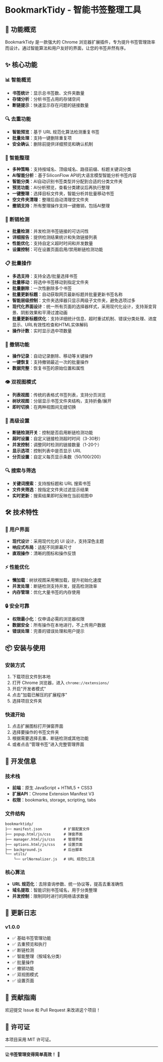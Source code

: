 # BookmarkTidy - 智能书签整理工具

## 🚀 功能概览

BookmarkTidy 是一款强大的 Chrome 浏览器扩展插件，专为提升书签管理效率而设计。通过智能算法和用户友好的界面，让您的书签井然有序。

## ✨ 核心功能

### 📊 智能概览
- **书签统计**：显示总书签数、文件夹数量
- **存储分析**：分析书签占用的存储空间
- **断链提示**：快速显示存在问题的链接数量

### 🔍 去重功能
- **智能预览**：基于 URL 规范化算法检测重复书签
- **批量处理**：支持一键删除重复项
- **安全确认**：删除前提供详细预览和确认机制

### 🤖 智能整理
- **多种策略**：支持按域名、顶级域名、路径前缀、标题关键词分类
- **AI智能分析**：基于SiliconFlow API的大语言模型智能分析书签内容
- **智能分类**：AI自动识别书签类型并分配到合适的分类文件夹
- **预览功能**：AI分析预览，查看分类建议后再执行整理
- **一键整理**：选择目标文件夹，智能分析并批量移动书签
- **空文件夹清理**：整理后自动清理空文件夹
- **撤销支持**：所有整理操作支持一键撤销，包括AI整理

### 🔗 断链检测
- **批量检测**：并发检测书签链接的可访问性
- **详细报告**：提供检测结果统计和失效链接列表
- **性能优化**：支持自定义超时时间和并发数量
- **设置控制**：可在设置页面启用/禁用断链检测功能

### 📋 批量操作
- **多选支持**：支持全选/批量选择书签
- **批量移动**：将选中书签移动到指定文件夹
- **批量删除**：一次性删除多个书签
- **批量更新标题**：自动获取网页最新标题并批量更新书签名称
- **智能层级控制**：文件夹选择器只显示两级子文件夹，避免选项过多
- **现代化界面设计**：统一所有页面的选择器样式，采用现代化设计，支持渐变背景、阴影效果和平滑过渡动画
- **批量更新标题优化**：支持详细统计信息、超时重试机制、错误分类处理、进度显示、URL有效性检查和HTML实体解码
- **操作计数**：实时显示选中项数量

### 🔄 撤销功能
- **操作记录**：自动记录删除、移动等关键操作
- **一键恢复**：支持撤销最近一次的批量操作
- **数据完整**：恢复书签的原始位置和属性

### 👁️ 双视图模式
- **列表视图**：传统的表格式书签列表，支持分页浏览
- **树状视图**：分层显示书签文件夹结构，支持折叠/展开
- **即时切换**：在两种视图间无缝切换

### 🔧 高级设置
- **断链检测开关**：控制是否启用断链检测功能
- **超时设置**：自定义链接检测超时时间（3-30秒）
- **并发控制**：调整同时检测的链接数量（1-20个）
- **显示选项**：控制列表中是否显示 URL
- **分页设置**：自定义每页显示条数（50/100/200）

### 🔍 搜索与筛选
- **关键词搜索**：支持按标题和 URL 搜索书签
- **文件夹筛选**：按指定文件夹过滤显示结果
- **实时更新**：搜索结果即时反映在当前视图中

## 🛠️ 技术特性

### 📱 用户界面
- **现代设计**：采用现代化的 UI 设计，支持深色主题
- **响应式布局**：适配不同屏幕尺寸
- **直观操作**：清晰的图标和操作反馈

### ⚡ 性能优化
- **懒加载**：树状视图采用懒加载，提升初始化速度
- **并发处理**：断链检测支持并发，提高检测效率
- **内存管理**：优化大量书签的内存使用

### 🔒 安全可靠
- **权限最小化**：仅申请必需的浏览器权限
- **数据安全**：所有操作在本地进行，不上传用户数据
- **错误处理**：完善的错误处理和用户提示

## 📦 安装与使用

### 安装方式
1. 下载项目文件到本地
2. 打开 Chrome 浏览器，进入 `chrome://extensions/`
3. 开启"开发者模式"
4. 点击"加载已解压的扩展程序"
5. 选择项目文件夹

### 快速开始
1. 点击扩展图标打开弹窗界面
2. 选择要操作的书签文件夹
3. 根据需要选择去重、断链检测或其他功能
4. 或者点击"管理书签"进入完整管理界面

## 🔧 开发信息

### 技术栈
- **前端**：原生 JavaScript + HTML5 + CSS3
- **扩展API**：Chrome Extension Manifest V3
- **权限**：bookmarks, storage, scripting, tabs

### 文件结构
```
bookmarktidy/
├── manifest.json          # 扩展配置文件
├── popup.html/js/css      # 弹窗界面
├── manager.html/js/css    # 管理界面
├── options.html/js/css    # 设置页面
├── background.js          # 后台脚本
└── utils/
    └── urlNormalizer.js   # URL 规范化工具
```

### 核心算法
- **URL 规范化**：去除查询参数、统一协议等，提高去重准确性
- **域名提取**：智能识别书签域名，用于分类整理
- **并发控制**：限制同时进行的网络请求数量

## 📝 更新日志

### v1.0.0
- ✅ 基础书签管理功能
- ✅ 去重预览和执行
- ✅ 断链检测
- ✅ 智能整理（按域名分类）
- ✅ 批量操作
- ✅ 撤销功能
- ✅ 双视图模式
- ✅ 设置页面

## 🤝 贡献指南

欢迎提交 Issue 和 Pull Request 来改进这个项目！

## 📄 许可证

本项目采用 MIT 许可证。

---

**让书签管理变得简单高效！** 🎯